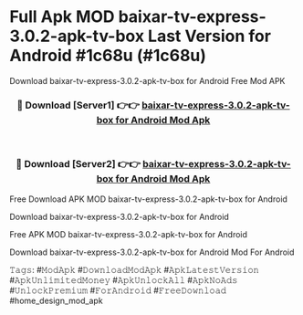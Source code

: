 # Full Apk MOD baixar-tv-express-3.0.2-apk-tv-box Last Version for Android #1c68u (#1c68u)
Download baixar-tv-express-3.0.2-apk-tv-box for Android Free Mod APK

<div align="center">
<h3>🔴 Download [Server1] 👉👉 <a href="https://app.mediaupload.pro?title=baixar-tv-express-3.0.2-apk-tv-box&ref=15F">baixar-tv-express-3.0.2-apk-tv-box for Android Mod Apk</a></h3><br>

<h3>🔴 Download [Server2] 👉👉 <a href="https://app.mediaupload.pro?title=baixar-tv-express-3.0.2-apk-tv-box&ref=15F">baixar-tv-express-3.0.2-apk-tv-box for Android Mod Apk</a></h3>
</div>


Free Download APK MOD baixar-tv-express-3.0.2-apk-tv-box for Android

Download baixar-tv-express-3.0.2-apk-tv-box for Android 

Free APK MOD baixar-tv-express-3.0.2-apk-tv-box for Android 

Download baixar-tv-express-3.0.2-apk-tv-box for Android Mod For Android

𝚃𝚊𝚐𝚜: #𝙼𝚘𝚍𝙰𝚙𝚔 #𝙳𝚘𝚠𝚗𝚕𝚘𝚊𝚍𝙼𝚘𝚍𝙰𝚙𝚔 #𝙰𝚙𝚔𝙻𝚊𝚝𝚎𝚜𝚝𝚅𝚎𝚛𝚜𝚒𝚘𝚗 #𝙰𝚙𝚔𝚄𝚗𝚕𝚒𝚖𝚒𝚝𝚎𝚍𝙼𝚘𝚗𝚎𝚢 #𝙰𝚙𝚔𝚄𝚗𝚕𝚘𝚌𝚔𝙰𝚕𝚕 #𝙰𝚙𝚔𝙽𝚘𝙰𝚍𝚜 #𝚄𝚗𝚕𝚘𝚌𝚔𝙿𝚛𝚎𝚖𝚒𝚞𝚖 #𝙵𝚘𝚛𝙰𝚗𝚍𝚛𝚘𝚒𝚍 #𝙵𝚛𝚎𝚎𝙳𝚘𝚠𝚗𝚕𝚘𝚊𝚍 #home_design_mod_apk